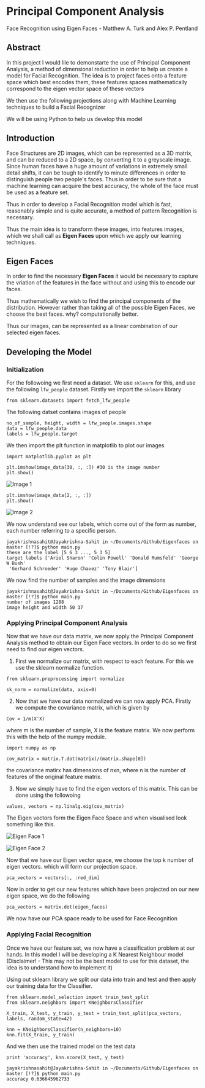 # Principal Component Analysis 

Face Recognition using Eigen Faces - Matthew A. Turk and Alex P. Pentland 

## Abstract 

In this project I would lile to demonstarte the use of Principal Component Analysis, a method of dimensional reduction in order to help us create a model for Facial Recognition. The idea is to project faces onto a feature space which best encodes them, these features spaces mathematically correspond to the eigen vector space of these vectors

We then use the following projections along with Machine Learning techniques to build a Facial Recognizer

We will be using Python to help us develop this model

## Introduction 

Face Structures are 2D images, which can be represented as a 3D matrix, and can be reduced to a 2D space, by converting it to a greyscale image. Since human faces have a huge amount of variations in extremely small detail shifts, it can be tough to identify to minute differences in order to distinguish people two people's faces. Thus in order to be sure that a machine learning can acquire the best accuracy, the whole of the face must be used as a feature set. 

Thus in order to develop a Facial Recognition model which is fast, reasonably simple and is quite accurate, a method of pattern Recognition is necessary.

Thus the main idea is to transform these images, into features images, which we shall call as **Eigen Faces** upon which we apply our learning techniques.

## Eigen Faces

In order to find the necessary **Eigen Faces** it would be necessary to capture the vriation of the features in the face without and using this to encode our faces.

Thus mathematically we wish to find the principal components of the distribution. However rather than taking all of the possible Eigen Faces, we choose the best faces. why? computationally better.

Thus our images, can be represented as a linear combination of our selected eigen faces. 

## Developing the Model

### Initialization

For the followoing we first need a dataset. We use `sklearn` for this, and use the following `lfw_people` dataset. Firstly we import the `sklearn` library


```
from sklearn.datasets import fetch_lfw_people
```

The following datset contains images of people

```
no_of_sample, height, width = lfw_people.images.shape
data = lfw_people.data
labels = lfw_people.target
```

We then import the plt function in matplotlib to plot our images

```
import matplotlib.pyplot as plt

plt.imshow(image_data[30, :, :]) #30 is the image number
plt.show()
```

![Image 1](imgs/img2.png)

```
plt.imshow(image_data[2, :, :]) 
plt.show()
```

![Image 2](imgs/img1.png)

We now understand see our labels, which come out of the form as number, each number referring to a specific person.

```
jayakrishnasahit@Jayakrishna-Sahit in ~/Documents/Github/Eigenfaces on master [!?]$ python main.py
these are the label [5 6 3 ..., 5 3 5]
target labels ['Ariel Sharon' 'Colin Powell' 'Donald Rumsfeld' 'George W Bush'
 'Gerhard Schroeder' 'Hugo Chavez' 'Tony Blair']
```

We now find the number of samples and the image dimensions

```
jayakrishnasahit@Jayakrishna-Sahit in ~/Documents/Github/Eigenfaces on master [!?]$ python main.py
number of images 1288
image height and width 50 37
```

### Applying Principal Component Analysis

Now that we have our data matrix, we now apply the Principal Component Analysis method to obtain our Eigen Face vectors. In order to do so we first need to find our eigen vectors. 

1. First we normalize our matrix, with respect to each feature. For this we use the sklearn normalize function.

```
from sklearn.preprocessing import normalize

sk_norm = normalize(data, axis=0)
```


2. Now that we have our data normalized we can now apply PCA. Firstly we compute the covariance matrix, which is given by 

```
Cov = 1/m(X'X)
```

where m is the number of sample, X is the feature matrix. We now perform this with the help of the numpy module.

```
import numpy as np 

cov_matrix = matrix.T.dot(matrix)/(matrix.shape[0])
```
the covariance matirx has dimensions of nxn, where n is the number of features of the original feature matrix.

3. Now we simply have to find the eigen vectors of this matrix. This can be done using the followoing

```
values, vectors = np.linalg.eig(cov_matrix)
```

The Eigen vectors form the Eigen Face Space and when visualised look something like this.

![Eigen Face 1](imgs/eigVec1.png)

![Eigen Face 2](imgs/eigVec2.png)

Now that we have our Eigen vector space, we choose the top k number of eigen vectors. which will form our projection space. 

```
pca_vectors = vectors[:, :red_dim]
```

Now in order to get our new features which have been projected on our new eigen space, we do the following

```
pca_vectors = matrix.dot(eigen_faces) 
```

We now have our PCA space ready to be used for Face Recognition

### Applying Facial Recognition

Once we have our feature set, we now have a classification problem at our hands. In this model I will be developing a K Nearest Neighbour model (Disclaimer! - This may not be the best model to use for this dataset, the idea is to understand how to implement it)

Using out sklearn library we split our data into train and test and then apply our training data for the Classifier. 

```
from sklearn.model_selection import train_test_split
from sklearn.neighbors import KNeighborsClassifier

X_train, X_test, y_train, y_test = train_test_split(pca_vectors, labels, random_state=42)

knn = KNeighborsClassifier(n_neighbors=10)
knn.fit(X_train, y_train)
```

And we then use the trained model on the test data

```
print 'accuracy', knn.score(X_test, y_test)
```

```
jayakrishnasahit@Jayakrishna-Sahit in ~/Documents/Github/Eigenfaces on master [!?]$ python main.py
accuracy 0.636645962733
```

